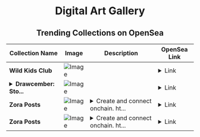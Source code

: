 <div align="center">

# Digital Art Gallery

## Trending Collections on OpenSea

| Collection Name                       | Image                                                                                     | Description                       | OpenSea Link                                                                                          |
|---------------------------------------|-------------------------------------------------------------------------------------------|-----------------------------------|--------------------------------------------------------------------------------------------------------|
| **Wild Kids Club** | ![Image](https://i.seadn.io/s/raw/files/116201cc82e04d9c7c5f7ea2b19aed59.png?w=500&auto=format?w=200&auto=format) |  | <details><summary>Link</summary>[Wild Kids Club](https://opensea.io/collection/wild-kids-club)</details> |
| **<details><summary>Drawcember: Sto...</summary>Drawcember: Stocking</details>** | ![Image](https://i.seadn.io/s/raw/files/6cffd2df7dcf21e4dd5a1e9765750370.png?w=500&auto=format?w=200&auto=format) |  | <details><summary>Link</summary>[Drawcember: Stocking](https://opensea.io/collection/drawcember-stocking)</details> |
| **Zora Posts** | ![Image](https://i.seadn.io/s/raw/files/a54f002b79b2ef1485a429cff36fbec4.png?w=500&auto=format?w=200&auto=format) | <details><summary>Create and connect onchain. ht...</summary>Create and connect onchain. https://zora.co</details> | <details><summary>Link</summary>[Zora Posts](https://opensea.io/collection/zora-posts-13690)</details> |
| **Zora Posts** | ![Image](https://i.seadn.io/s/raw/files/87a9a6badc96b9753d01d1f0f14b0076.jpg?w=500&auto=format?w=200&auto=format) | <details><summary>Create and connect onchain. ht...</summary>Create and connect onchain. https://zora.co</details> | <details><summary>Link</summary>[Zora Posts](https://opensea.io/collection/zora-posts-13689)</details> |

</div>
